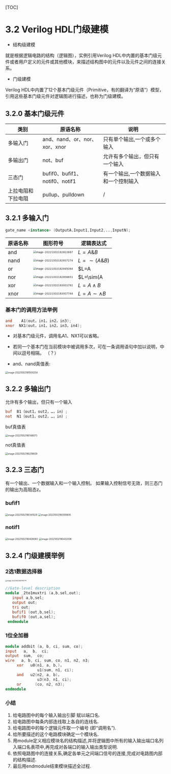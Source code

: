 [TOC]



# 3.2  Verilog HDL门级建模

- 结构级建模

就是根据逻辑电路的结构（逻辑图），实例引用Verilog HDL中内置的基本门级元件或者用户定义的元件或其他模块，来描述结构图中的元件以及元件之间的连接关系。

- 门级建模

Verilog HDL中内置了12个基本门级元件（Primitive，有的翻译为“原语”）模型，引用这些基本门级元件对逻辑图进行描述，也称为门级建模。  

## 3.2.0 基本门级元件

| 类别               | 原语名称                       | 说明                                  |
| ------------------ | ------------------------------ | ------------------------------------- |
| 多输入门           | and、nand、or、nor、xor、xnor  | 只有单个输出,一个或多个输入           |
| 多输出门           | not、buf                       | 允许有多个输出，但只有一个输入        |
| 三态门             | bufif0、bufif1、notif0、notif1 | 有一个输出,一个数据输入和一个控制输入 |
| 上拉电阻和下拉电阻 | pullup、pulldown               | /                                     |



## 3.2.1 多输入门

```verilog
gate_name <instance> (OutputA.Input1,Input2,..,InputN);
```

| 原语名称 | 图形符号                                                     | 逻辑表达式         |
| -------- | ------------------------------------------------------------ | ------------------ |
| and      | <img src="https://mypic-1312707183.cos.ap-nanjing.myqcloud.com/image-20221002182922697.png" alt="image-20221002182922697" style="zoom:50%;" /> | $L=A \& B$         |
| nand     | <img src="https://mypic-1312707183.cos.ap-nanjing.myqcloud.com/image-20221002182937274.png" alt="image-20221002182937274" style="zoom:50%;" /> | $L=\sim(A \& B)$   |
| or       | <img src="https://mypic-1312707183.cos.ap-nanjing.myqcloud.com/image-20221002182945084.png" alt="image-20221002182945084" style="zoom:50%;" /> | $L=A|B$            |
| nor      | <img src="https://mypic-1312707183.cos.ap-nanjing.myqcloud.com/image-20221002182956651.png" alt="image-20221002182956651" style="zoom:50%;" /> | $L=\sim(A | B)$    |
| xor      | <img src="https://mypic-1312707183.cos.ap-nanjing.myqcloud.com/image-20221002183001782.png" alt="image-20221002183001782" style="zoom:50%;" /> | $L=A\wedge B$      |
| xnor     | <img src="https://mypic-1312707183.cos.ap-nanjing.myqcloud.com/image-20221002183007744.png" alt="image-20221002183007744" style="zoom:50%;" /> | $L=A\sim \wedge B$ |



### 基本门的调用方法举例

``` verilog
and    A1(out，in1，in2，in3);
xnor  NX1(out，in1，in2，in3，in4);
```

- 对基本门级元件，调用名A1、NX1可以省略。 
- 若同一个基本门在当前模块中被调用多次，可在一条调用语句中加以说明，中间以逗号相隔。 （？）

- and、nand真值表:

<img src="https://mypic-1312707183.cos.ap-nanjing.myqcloud.com/image-20221002185500254.png" alt="image-20221002185500254" style="zoom:50%;" />



## 3.2.2 多输出门

允许有多个输出，但只有一个输入

```verilog
buf  B1（out1，out2，…，in）;
not  N1（out1，out2，…，in）;
```

buf真值表

<img src="https://mypic-1312707183.cos.ap-nanjing.myqcloud.com/image-20221002190148073.png" alt="image-20221002190148073" style="zoom:50%;" />

not真值表

<img src="https://mypic-1312707183.cos.ap-nanjing.myqcloud.com/image-20221002190218929.png" alt="image-20221002190218929" style="zoom:50%;" />

## 3.2.3 三态门

有一个输出、一个数据输入和一个输入控制。
如果输入控制信号无效，则三态门的输出为高阻态z。 

### bufif1

<img src="https://mypic-1312707183.cos.ap-nanjing.myqcloud.com/image-20221002190341029.png" alt="image-20221002190341029" style="zoom:50%;" />

<img src="https://mypic-1312707183.cos.ap-nanjing.myqcloud.com/image-20221002190359835.png" alt="image-20221002190359835" style="zoom:50%;" />

### notif1

<img src="https://mypic-1312707183.cos.ap-nanjing.myqcloud.com/image-20221002190426083.png" alt="image-20221002190426083" style="zoom:50%;" />

<img src="https://mypic-1312707183.cos.ap-nanjing.myqcloud.com/image-20221002190432006.png" alt="image-20221002190432006" style="zoom:50%;" />

## 3.2.4  门级建模举例

### 2选1数据选择器

<img src="https://mypic-1312707183.cos.ap-nanjing.myqcloud.com/image-20221002190740774.png" alt="image-20221002190740774" style="zoom:33%;" />

```verilog
//Gate-level description
module _2to1muxtri (a,b,sel,out);
   input a,b,sel;
   output out;
   tri out;
   bufif1 (out,b,sel);
   bufif0 (out,a,sel);
 endmodule 

```

### 1位全加器

```verilog
module addbit (a, b, ci, sum, co);           
input   a,  b,  ci;                           
output  sum,  co;                         
wire   a, b, ci, sum, co, n1, n2, n3; 
     xor   u0(n1, a, b,)，               
              u1(sum, n1, ci);            
     and   u2(n2, a, b)，                  
              u3(n3, n1, ci);               
     or      (co, n2, n3);           
endmodule                                           
```

### 小结

1. 给电路图中的每个输入输出引脚  赋以端口名.
2. 给电路图中每条内部连线取上各自的连线名.
3. 给电路图中的每个逻辑元件取一个编号 (即“调用名”).
4. 给所要描述的这个电路模块确定一个模块名.
5. 用module定义相应模块名的结构描述,并将逻辑图中所有的输入输出端口名列入端口名表项中,再完成对各端口的输入输出类型说明.
6. 依照电路图中的连接关系,确定各单元之间端口信号的连接,完成对电路图内部的结构描述.
7. 最后用endmodule结束模块描述全过程.

